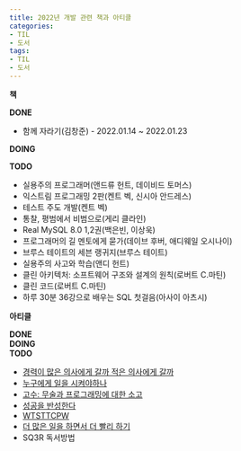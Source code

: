 ```yaml
---
title: 2022년 개발 관련 책과 아티클
categories:
- TIL
- 도서
tags:
- TIL
- 도서
---
```


**책**   

**DONE**   
* 함께 자라기(김창준) - 2022.01.14 ~ 2022.01.23

**DOING**   


**TODO**   
- 실용주의 프로그래머(앤드류 헌트, 데이비드 토머스)
- 익스트림 프로그래밍 2판(켄트 벡, 신시아 안드레스)
- 테스트 주도 개발(켄트 벡)
- 통찰, 평범에서 비범으로(게리 클라인)
- Real MySQL 8.0 1,2권(백은빈, 이상욱)
- 프로그래머의 길 멘토에게 묻가(데이브 후버, 애디웨일 오시나이)
- 브루스 테이트의 세븐 랭귀지(브루스 테이트)
- 실용주의 사고와 학습(앤디 헌트)
- 클린 아키텍처: 소프트웨어 구조와 설계의 원칙(로버트 C.마틴)
- 클린 코드(로버트 C.마틴)
- 하루 30분 36강으로 배우는 SQL 첫걸음(아사이 아츠시)   

   
**아티클**   

**DONE**   
**DOING**   
**TODO**   
- [경력이 많은 의사에게 갈까 적은 의사에게 갈까](http://agile.egloos.com/4961611)
- [누구에게 일을 시켜야하나](http://agile.egloos.com/5824695)
- [고수: 무술과 프로그래밍에 대한 소고](https://blog.insightbook.co.kr/2018/12/10/%EC%9D%98%EB%8F%84%EC%A0%81-%EC%88%98%EB%A0%A8-1-%EA%B3%A0%EC%88%98-%EB%AC%B4%EC%88%A0%EA%B3%BC-%ED%94%84%EB%A1%9C%EA%B7%B8%EB%9E%98%EB%B0%8D%EC%97%90-%EB%8C%80%ED%95%9C-%EC%86%8C%EA%B3%A0/)
- [성공을 반성한다](http://agile.egloos.com/1835815)
- [WTSTTCPW](https://www.artima.com/articles/the-simplest-thing-that-could-possibly-work)
- [더 많은 일을 하면서 더 빨리 하기](http://agile.egloos.com/1762301)
- SQ3R 독서방법
